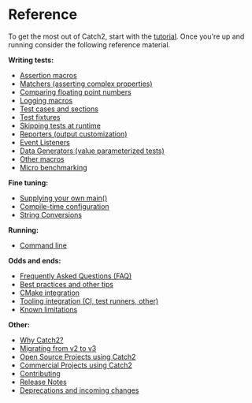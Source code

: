 <a id="top"></a>
# Reference

To get the most out of Catch2, start with the [tutorial](tutorial.md#top).
Once you're up and running consider the following reference material.

**Writing tests:**
* [Assertion macros](assertions.md#top)
* [Matchers (asserting complex properties)](matchers.md#top)
* [Comparing floating point numbers](comparing-floating-point-numbers.md#top)
* [Logging macros](logging.md#top)
* [Test cases and sections](test-cases-and-sections.md#top)
* [Test fixtures](test-fixtures.md#top)
* [Skipping tests at runtime](skipping.md#top)
* [Reporters (output customization)](reporters.md#top)
* [Event Listeners](event-listeners.md#top)
* [Data Generators (value parameterized tests)](generators.md#top)
* [Other macros](other-macros.md#top)
* [Micro benchmarking](benchmarks.md#top)

**Fine tuning:**
* [Supplying your own main()](own-main.md#top)
* [Compile-time configuration](configuration.md#top)
* [String Conversions](tostring.md#top)

**Running:**
* [Command line](command-line.md#top)

**Odds and ends:**
* [Frequently Asked Questions (FAQ)](faq.md#top)
* [Best practices and other tips](usage-tips.md#top)
* [CMake integration](cmake-integration.md#top)
* [Tooling integration (CI, test runners, other)](ci-and-misc.md#top)
* [Known limitations](limitations.md#top)

**Other:**
* [Why Catch2?](why-catch.md#top)
* [Migrating from v2 to v3](migrate-v2-to-v3.md#top)
* [Open Source Projects using Catch2](opensource-users.md#top)
* [Commercial Projects using Catch2](commercial-users.md#top)
* [Contributing](contributing.md#top)
* [Release Notes](release-notes.md#top)
* [Deprecations and incoming changes](deprecations.md#top)

